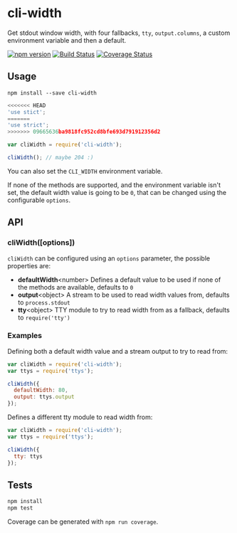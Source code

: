 cli-width
=========

Get stdout window width, with four fallbacks, `tty`, `output.columns`, a custom environment variable and then a default.

[![npm version](https://badge.fury.io/js/cli-width.svg)](http://badge.fury.io/js/cli-width)
[![Build Status](https://travis-ci.org/knownasilya/cli-width.svg)](https://travis-ci.org/knownasilya/cli-width)
[![Coverage Status](https://coveralls.io/repos/knownasilya/cli-width/badge.svg?branch=master&service=github)](https://coveralls.io/github/knownasilya/cli-width?branch=master)

## Usage

```
npm install --save cli-width
```

```js
<<<<<<< HEAD
'use stict';
=======
'use strict';
>>>>>>> 09665636ba9818fc952cd8bfe693d791912356d2

var cliWidth = require('cli-width');

cliWidth(); // maybe 204 :)
```

You can also set the `CLI_WIDTH` environment variable.

If none of the methods are supported, and the environment variable isn't set,
the default width value is going to be `0`, that can be changed using the configurable `options`.

## API

### cliWidth([options])

`cliWidth` can be configured using an `options` parameter, the possible properties are:

- **defaultWidth**\<number\> Defines a default value to be used if none of the methods are available, defaults to `0`
- **output**\<object\> A stream to be used to read width values from, defaults to `process.stdout`
- **tty**\<object\> TTY module to try to read width from as a fallback, defaults to `require('tty')`


### Examples

Defining both a default width value and a stream output to try to read from:

```js
var cliWidth = require('cli-width');
var ttys = require('ttys');

cliWidth({
  defaultWidth: 80,
  output: ttys.output
});
```

Defines a different tty module to read width from:

```js
var cliWidth = require('cli-width');
var ttys = require('ttys');

cliWidth({
  tty: ttys
});
```

## Tests

```bash
npm install
npm test
```

Coverage can be generated with `npm run coverage`.

